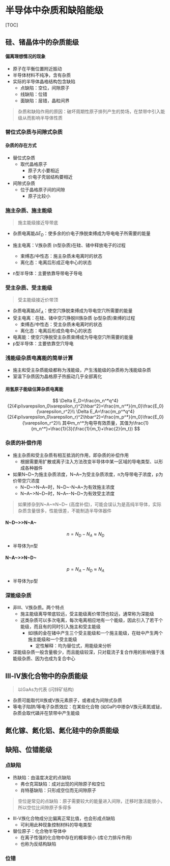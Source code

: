 # 半导体中杂质和缺陷能级

[TOC]

## 硅、锗晶体中的杂质能级

#### 偏离理想情况的现象

- 原子在平衡位置附近振动
- 半导体材料不纯净，含有杂质
- 实际的半导体晶格结构包含缺陷
  - 点缺陷：空位，间隙原子
  - 线缺陷：位错
  - 面缺陷：层错，晶粒间界

> 杂质和缺陷作用的原因：破坏周期性原子排列产生的势场，在禁带中引入能级从而影响半导体性质

### 替位式杂质与间隙式杂质

#### 杂质的存在方式

- 替位式杂质
  - 取代晶格原子 
    - 原子大小要相近
    - 价电子壳层结构要相近
- 间隙式杂质
  - 位于晶格原子间的间隙
    - 原子比较小

### 施主杂质、施主能级

> 施主能级接近导带底

- 杂质电离能$\Delta E_D$：使多余的价电子挣脱束缚成为导电电子所需要的能量

- 施主电离：Ⅴ族杂质 (n型杂质)在硅、锗中释放电子的过程
  - 束缚态/中性态：施主杂质未电离时的状态
  - 离化态：电离后形成正电中心的状态
- n型半导体：主要依靠导带电子导电

### 受主杂质、受主能级

> 受主能级接近价带顶

- 杂质电离能$\Delta E_A$：使空穴挣脱束缚成为导电空穴所需要的能量
- 受主电离：在硅、锗中空穴挣脱Ⅲ族杂质 (p型杂质)束缚的过程
  - 束缚态/中性态：受主杂质未电离时的状态
  - 离化态：电离后形成负电中心的状态
- 电离能：使空穴挣脱受主杂质束缚成为导电空穴所需要的能量
- p型半导体：主要依靠空穴导电

### 浅能级杂质电离能的简单计算

- 施主和受主杂质能级都称为浅能级，产生浅能级的杂质称为浅能级杂质
- 室温下杂质因为晶格原子热振动几乎全部离化

#### 用氢原子能级估算杂质电离能

$$
\Delta E_D=\frac{m_n^*q^4}{2(4\pi\varepsilon_0\varepsilon_r)^2\hbar^2}=\frac{m_n^*}{m_0}\frac{E_0}{\varepsilon_r^2}\\
\Delta E_A=\frac{m_p^*q^4}{2(4\pi\varepsilon_0\varepsilon_r)^2\hbar^2}=\frac{m_p^*}{m_0}\frac{E_0}{\varepsilon_r^2}\\
其中m_n^*为电导有效质量，其值为\frac{1}{m_n^*}=\frac{1}{3}(\frac{1}{m_1}+\frac{2}{m_t})
$$

### 杂质的补偿作用

- 施主杂质和受主杂质有相互抵消的作用，即杂质的补偿作用
  - 根据需要用扩散或离子注入方法改变半导体中某一区域的导电类型、以形成各种器件
- 如果N~D~为施主杂质浓度，N~A~为受主杂质浓度，n为导带电子浓度，p为价带空穴浓度
  - N~D~>N~A~时，N~D~-N~A~为有效施主浓度
  - N~A~>N~D~时，N~A~-N~D~为有效受主浓度

> 如果掺杂到N~A~≈N~D~ (高度补偿)，可能会误认为是高纯半导体，实际杂质含量很多，性能很差，不能制造半导体器件

#### N~D~>>N~A~

$$
n=N_D-N_A\approx N_D
$$

- 半导体为n型

#### N~A~>>N~D~

$$
p=N_A-N_D\approx N_A
$$

- 半导体为p型

### 深能级杂质

- 非Ⅲ、Ⅴ族杂质。两个特点
  - 施主能级离导带底较远，受主能级离价带顶也较远，通常称为深能级
  - 这类杂质可以多次电离，每次电离相应地有一个能级，因此引入了若干个能级，而且有的同时引入施主和受主能级
    - 如Ⅰ族的金在锗中产生三个受主能级和一个施主能级，在硅中产生两个施主能级和一个受主能级
      - 定性解释：均为替位式，用能级来分析
- 深能级杂质一般含量极少，而且能级较深，只对载流子复合作用的影响强于浅能级杂质、因为也成为复合中心

## Ⅲ-Ⅳ族化合物中的杂质能级

> 以GaAs为代表 (闪锌矿结构)

- 杂质可能取代Ⅲ族或Ⅴ族元素原子，或者成为间隙式杂质
- 等电子陷阱/等电子杂质效应：在某些化合物 (如GaP)中掺杂Ⅴ族元素氮或铋，杂质会取代磷并在禁带中产生能级

## 氮化镓、氮化铝、氮化硅中的杂质能级

## 缺陷、位错能级

### 点缺陷

- 热缺陷：由温度决定的点缺陷
  - 弗仓克耳缺陷：成对出现的间隙原子和空位
  - 肖特基缺陷：只形成空位而无间隙原子

> 空位是常见的点缺陷：原子需要较大的能量进入间隙，迁移时激活能很小，所以空位比间隙原子多得多

- Ⅲ-Ⅴ族化合物成分比偏离正常比值，也会形成点缺陷
  - 可利用此种现象控制材料的导电类型
- 替位原子：化合物半导体中
  - 在离子性强的化合物中存在的概率很小 (库仑力排斥作用)
  - 也称为反结构缺陷

### 位错